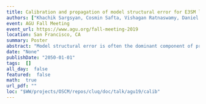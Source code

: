 ```yaml
---
title: Calibration and propagation of model structural error for E3SM land model
authors: ["Khachik Sargsyan, Cosmin Safta, Vishagan Ratnaswamy, Daniel Ricciuto"]
event: AGU Fall Meeting 
event_url: https://www.agu.org/fall-meeting-2019
location: San Francisco, CA
summary: Poster
abstract: "Model structural error is often the dominant component of predictive uncertainty budget in climate models. We develop a general framework for a probabilistic representation of the structural error inside the model, followed by a simultaneous calibration of physical inputs and parameters representing the structural error. The resulting embedded model-error strategy conserves physical constraints, allows meaningful predictions of a full set of output quantities of interest (QoIs), disambiguates model error from data noise, and leads to predictions with attributable uncertainties. The approach is further enhanced to include a spatio-temporal model surrogate with Karhunen-Loeve and polynomial chaos representations, providing dimensionality reduction with quantifiable uncertainty, and augmenting the predictive variance. The developed workflow is implemented in UQ Toolkit (www.sandia.gov/uqtoolkit). The method is demonstrated for E3SM (Energy Exascale Earth System Model) land model calibration given FLUXNET observations, highlighting the need for burdening physical parameters with stochasticity due to forcing factors.<br>"
date: "None"
publishDate: "2050-01-01"
tags:  []
all_day:  false
featured:  false
math:  true
url_pdf: ""
loc: "$WW/projects/OSCM/repos/cluq/doc/talk/agu19/calib"
---
```

